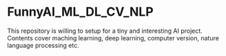 # FunnyAI_ML_DL_CV_NLP
This repository is willing to setup for a tiny and interesting AI project. Contents cover maching learning, deep learning, computer version, nature language processing etc. 
